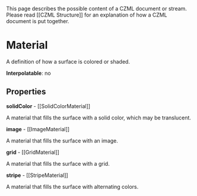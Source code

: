 This page describes the possible content of a CZML document or stream. Please read [[CZML Structure]] for an explanation of how a CZML document is put together.

# Material

A definition of how a surface is colored or shaded.

**Interpolatable**: no

## Properties

**solidColor** - [[SolidColorMaterial]]

A material that fills the surface with a solid color, which may be translucent.


**image** - [[ImageMaterial]]

A material that fills the surface with an image.


**grid** - [[GridMaterial]]

A material that fills the surface with a grid.


**stripe** - [[StripeMaterial]]

A material that fills the surface with alternating colors.


